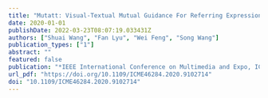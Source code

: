 ```yaml
---
title: "Mutatt: Visual-Textual Mutual Guidance For Referring Expression Comprehension (ICME 2020, 2020)"
date: 2020-01-01
publishDate: 2022-03-23T08:07:19.033431Z
authors: ["Shuai Wang", "Fan Lyu", "Wei Feng", "Song Wang"]
publication_types: ["1"]
abstract: ""
featured: false
publication: "*IEEE International Conference on Multimedia and Expo, ICME 2020, London, UK, July 6-10, 2020*"
url_pdf: "https://doi.org/10.1109/ICME46284.2020.9102714"
doi: "10.1109/ICME46284.2020.9102714"
---
```


